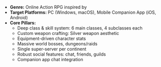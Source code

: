 - **Genre:** Online Action RPG inspired by
- **Target Platforms:** PC (Windows, macOS), Mobile Companion App (iOS, Android)
- **Core Pillars:**
  - Deep class & skill system: 6 main classes, 4 subclasses each
  - Custom weapon crafting: Silver weapon aesthetic
  - Equipment-driven character stats
  - Massive world bosses, dungeons/raids
  - Single super-server per continent
  - Robust social features: chat, friends, guilds
  - Companion app chat integration

